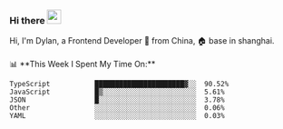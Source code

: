 ### Hi there <img src="https://media.giphy.com/media/hvRJCLFzcasrR4ia7z/giphy.gif" width="25px">

<!-- ![visitors](https://visitor-badge.glitch.me/badge?page_id=dislfyer.dislfyer) --!>

Hi, I'm Dylan, a Frontend Developer 🚀 from China, 🏠 base in shanghai.
<br/>
<br/>

📊 **This Week I Spent My Time On:**


<!--START_SECTION:waka-->

```text
TypeScript           ██████████████████████▓░░  90.52%
JavaScript           █▒░░░░░░░░░░░░░░░░░░░░░░░  5.61%
JSON                 █░░░░░░░░░░░░░░░░░░░░░░░░  3.78%
Other                ░░░░░░░░░░░░░░░░░░░░░░░░░  0.06%
YAML                 ░░░░░░░░░░░░░░░░░░░░░░░░░  0.03%
```

<!--END_SECTION:waka-->

<!--
**About Me:**
 -->
